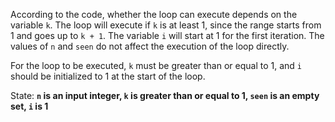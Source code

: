 According to the code, whether the loop can execute depends on the variable `k`. The loop will execute if `k` is at least 1, since the range starts from 1 and goes up to `k + 1`. The variable `i` will start at 1 for the first iteration. The values of `n` and `seen` do not affect the execution of the loop directly.

For the loop to be executed, `k` must be greater than or equal to 1, and `i` should be initialized to 1 at the start of the loop.

State: **`n` is an input integer, `k` is greater than or equal to 1, `seen` is an empty set, `i` is 1**